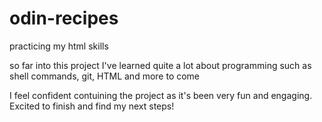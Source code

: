 # odin-recipes
practicing my html skills

so far into this project I've learned quite a lot about programming such as shell commands, git, HTML and more to come

I feel confident contuining the project as it's been very fun and engaging. Excited to finish and find my next steps!